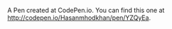 A Pen created at CodePen.io. You can find this one at http://codepen.io/Hasanmhodkhan/pen/YZQyEa.

 